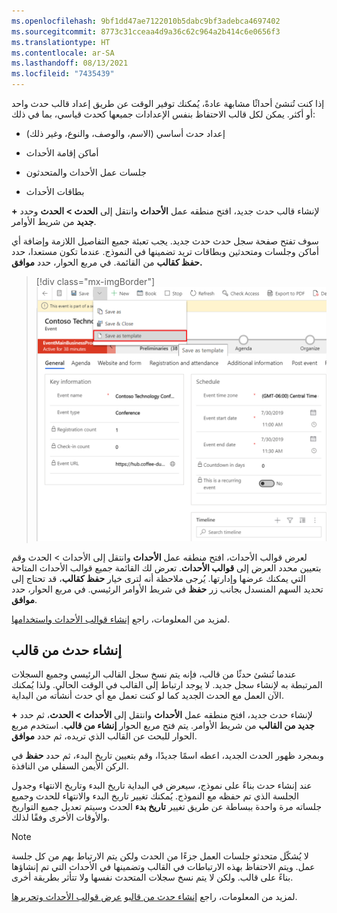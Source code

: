 ```yaml
---
ms.openlocfilehash: 9bf1dd47ae7122010b5dabc9bf3adebca4697402
ms.sourcegitcommit: 8773c31cceaa4d9a36c62c964a2b414c6e0656f3
ms.translationtype: HT
ms.contentlocale: ar-SA
ms.lasthandoff: 08/13/2021
ms.locfileid: "7435439"
---
```

إذا كنت تُنشئ أحداثًا مشابهة عادةً، يُمكنك توفير الوقت عن طريق إعداد قالب حدث واحد أو أكثر. يمكن لكل قالب الاحتفاظ بنفس الإعدادات جميعها كحدث قياسي، بما في ذلك:

-   إعداد حدث أساسي (الاسم، والوصف، والنوع، وغير ذلك)

-   أماكن إقامة الأحداث

-   جلسات عمل الأحداث والمتحدثون

-   بطاقات الأحداث

لإنشاء قالب حدث جديد، افتح منطقه عمل **الأحداث** وانتقل إلى **الحدث > الحدث** وحدد **+ جديد** من شريط الأوامر.

سوف تفتح صفحة سجل حدث حدث جديد. يجب تعبئة جميع التفاصيل اللازمة وإضافة أي أماكن وجلسات ومتحدثين وبطاقات تريد تضمينها في النموذج. عندما تكون مستعدا، حدد **حفظ كقالب** من القائمة.
في مربع الحوار، حدد **موافق.**

> [!div class="mx-imgBorder"]
> [![لقطة شاشة للزر "حفظ كقالب" المحدد.](../media/10-save-event-as-template.png)](../media/10-save-event-as-template.png#lightbox)

لعرض قوالب الأحداث، افتح منطقه عمل **الأحداث** وانتقل إلى الأحداث > الحدث وقم بتعيين محدد العرض إلى **قوالب الأحداث**. تعرض لك القائمة جميع قوالب الأحداث المتاحة التي يمكنك عرضها وإدارتها. يُرجى ملاحظة أنه لترى خيار **حفظ كقالب**، قد تحتاج إلى تحديد السهم المنسدل بجانب زر **حفظ** في شريط الأوامر الرئيسي. في مربع الحوار، حدد **موافق**.

لمزيد من المعلومات، راجع [إنشاء قوالب الأحداث واستخدامها](/dynamics365/marketing/event-templates?azure-portal=true#create-an-event-from-a-template).

## <a name="create-an-event-from-a-template"></a>إنشاء حدث من قالب

عندما تُنشئ حدثًا من قالب، فإنه يتم نسخ سجل القالب الرئيسي وجميع السجلات المرتبطة به لإنشاء سجل جديد. لا يوجد ارتباط إلى القالب في الوقت الحالي. ولذا يُمكنك الآن العمل مع الحدث الجديد كما لو كنت تعمل مع أي حدث أنشأته من البداية.

لإنشاء حدث جديد، افتح منطقه عمل **الأحداث** وانتقل إلى **الأحداث > الحدث**، ثم حدد **+ ‏‫جديد من القالب‬** من شريط الأوامر. يتم فتح مربع الحوار **إنشاء من قالب**. استخدم مربع الحوار للبحث عن القالب الذي تريده، ثم حدد **موافق**.

وبمجرد ظهور الحدث الجديد، اعطه اسمًا جديدًا، وقم بتعيين تاريخ البدء، ثم حدد **حفظ** في الركن الأيمن السفلي من النافذة.

عند إنشاء حدث بناءً على نموذج، سيعرض في البداية تاريخ البدء وتاريخ الانتهاء وجدول الجلسة الذي تم حفظه مع النموذج. يُمكنك تغيير تاريخ البدء والانتهاء للحدث وجميع جلساته مرة واحدة ببساطة عن طريق تغيير **تاريخ بدء** الحدث وسيتم تعديل جميع التواريخ والأوقات الأخرى وفقًا لذلك.

> [!NOTE]
> لا يُشكّل متحدثو جلسات العمل جزءًا من الحدث ولكن يتم الارتباط بهم من كل جلسة عمل. ويتم الاحتفاظ بهذه الارتباطات في القالب وتضمينها في الأحداث التي تم إنشاؤها بناءً على قالب. ولكن لا يتم نسخ سجلات المتحدث نفسها ولا تتأثر بطريقة أخرى.

لمزيد من المعلومات، راجع [إنشاء حدث من قالب](/dynamics365/marketing/event-templates?azure-portal=true#create-an-event-from-a-template)و [عرض قوالب الأحداث وتحريرها](/dynamics365/marketing/event-templates?azure-portal=true#view-and-edit-your-event-templates).
